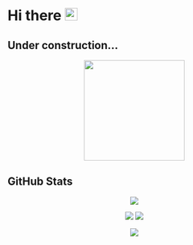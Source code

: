 # Hi there <img src="https://media.giphy.com/media/hvRJCLFzcasrR4ia7z/giphy.gif" width="25px">
## Under construction...
<p align="center">
<img src="https://media.giphy.com/media/vFKqnCdLPNOKc/giphy.gif" width="200" height="200" />
                                                                                                </p>
                                                                                                
## GitHub Stats

<p align="center">
    <img align=center src="https://github-profile-summary-cards.vercel.app/api/cards/profile-details?username=Tristan-H11&theme=vue"/>
</p>
<p align="center">
<img src="https://github-profile-summary-cards.vercel.app/api/cards/repos-per-language?username=Tristan-H11&theme=vue"/>
<img src="https://github-profile-summary-cards.vercel.app/api/cards/most-commit-language?username=Tristan-H11&theme=vue"/>
</p>
<p align="center">
    <img align=center src="https://github-profile-summary-cards.vercel.app/api/cards/productive-time?username=Tristan-H11&theme=vue"/>
</p>
